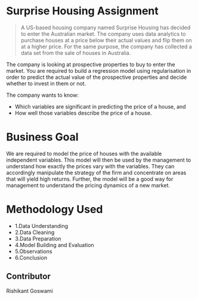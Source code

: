 # Surprise Housing Assignment
> A US-based housing company named Surprise Housing has decided to enter the Australian market. The company uses data analytics to purchase houses at a price below their actual values and flip them on at a higher price. For the same purpose, the company has collected a data set from the sale of houses in Australia.

The company is looking at prospective properties to buy to enter the market. You are required to build a regression model using regularisation in order to predict the actual value of the prospective properties and decide whether to invest in them or not.

The company wants to know:

- Which variables are significant in predicting the price of a house, and
- How well those variables describe the price of a house.


# Business Goal
We are required to model the price of houses with the available independent variables. This model will then be used by the management to understand how exactly the prices vary with the variables. They can accordingly manipulate the strategy of the firm and concentrate on areas that will yield high returns. Further, the model will be a good way for management to understand the pricing dynamics of a new market.

# Methodology Used
* 1.Data Understanding
* 2.Data Cleaning
* 3.Data Preparation
* 4.Model Building and Evaluation
* 5.Observations
* 6.Conclusion


## Contributor
Rishikant Goswami


<!-- Optional -->
<!-- ## License -->
<!-- This project is open source and available under the [... License](). -->

<!-- You don't have to include all sections - just the one's relevant to your project -->
